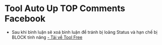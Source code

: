 # Tool Auto Up TOP Comments Facebook
- Sau khi bình luận sẽ xoá bình luận để tránh bị loãng Status và hạn chế bị BLOCK tính năng
[- Tải về Tool Free](https://github.com/mrpuaru/AutoUpTOP/raw/master/AutoUpTOP.zip)
